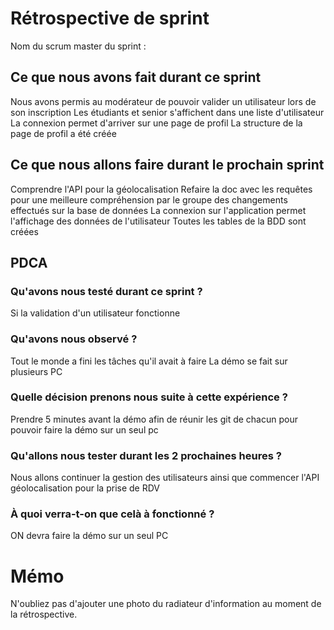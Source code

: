 
# Rétrospective de sprint

Nom du scrum master du sprint : 

## Ce que nous avons fait durant ce sprint
Nous avons permis au modérateur de pouvoir valider un utilisateur lors de son inscription
Les étudiants et senior s'affichent dans une liste d'utilisateur
La connexion permet d'arriver sur une page de profil
La structure de la page de profil a été créée

## Ce que nous allons faire durant le prochain sprint
Comprendre l'API pour la géolocalisation
Refaire la doc avec les requêtes pour une meilleure compréhension par le groupe des changements effectués sur la base de données
La connexion sur l'application permet l'affichage des données de l'utilisateur
Toutes les tables de la BDD sont créées 

## PDCA 
### Qu'avons nous testé durant ce sprint ?
Si la validation d'un utilisateur fonctionne


### Qu'avons nous observé ? 
Tout le monde a fini les tâches qu'il avait à faire
La démo se fait sur plusieurs PC 

### Quelle décision prenons nous suite à cette expérience ?
Prendre 5 minutes avant la démo afin de réunir les git de chacun pour pouvoir faire la démo sur un seul pc

### Qu'allons nous tester durant les 2 prochaines heures ? 
Nous allons continuer la gestion des utilisateurs ainsi que commencer l'API géolocalisation pour la prise de RDV

### À quoi verra-t-on que celà à fonctionné ?
ON devra faire la démo sur un seul PC

# Mémo
N'oubliez pas d'ajouter une photo du radiateur d'information au moment de la rétrospective.